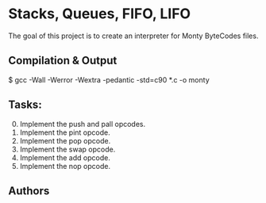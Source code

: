# Stacks, Queues, FIFO, LIFO

The goal of this project is to create an interpreter for Monty ByteCodes files.

## Compilation & Output

$ gcc -Wall -Werror -Wextra -pedantic -std=c90 *.c -o monty

## Tasks:

0. Implement the push and pall opcodes.
1. Implement the pint opcode.
2. Implement the pop opcode.
3. Implement the swap opcode.
4. Implement the add opcode.
5. Implement the nop opcode.


## Authors
